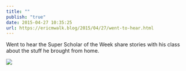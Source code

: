 ```yaml
---
title: ""
publish: "true"
date: 2015-04-27 10:35:25
url: https://ericmwalk.blog/2015/04/27/went-to-hear.html
---
```


Went to hear the Super Scholar of the Week share stories with his class about the stuff he brought from home.

![](https://ericmwalk.blog/uploads/2022/3001b441f7.jpg)
